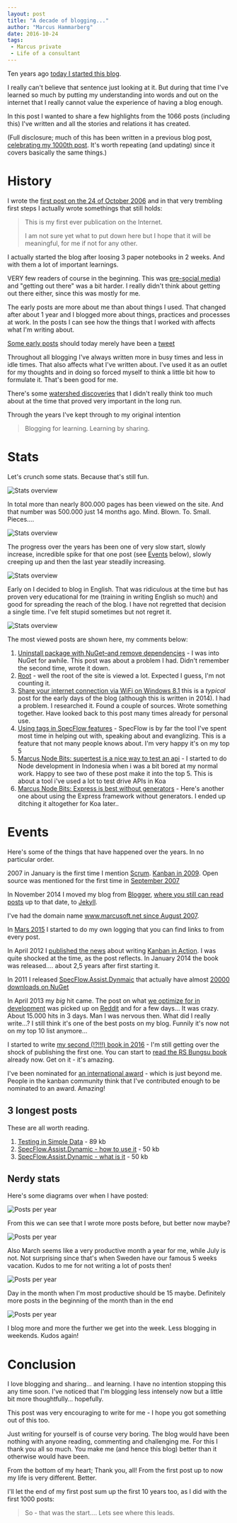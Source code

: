 ```yaml
---
layout: post
title: "A decade of blogging..."
author: "Marcus Hammarberg"
date: 2016-10-24
tags:
 - Marcus private
 - Life of a consultant
---
```


Ten years ago [today I started this blog](/2006/10/marcus-on-net.html).

I really can't believe that sentence just looking at it. But during that time I've learned so much by putting my understanding into words and out on the internet that I really cannot value the experience of having a blog enough.

In this post I wanted to share a few highlights from the 1066 posts (including this) I've written and all the stories and relations it has created.

<!-- excerpt-end -->

(Full disclosure; much of this has been written in a previous blog post, [celebrating my 1000th post](/2015/08/1000.html). It's worth repeating (and updating) since it covers basically the same things.)

# History
I wrote the [first post on the 24 of October 2006](/2006/10/marcus-on-net.html) and in that very trembling first steps I actually wrote somethings that still holds:

<blockquote>
    <p>This is my first ever publication on the Internet.</p>
    <p>I am not sure yet what to put down here but I hope that it will be meaningful, for me if not for any other.</p>
</blockquote>

I actually started the blog after loosing 3 paper notebooks in 2 weeks. And with them a lot of important learnings.

VERY few readers of course in the beginning. This was [pre-social media](http://www.twitter.com/marcusoftnet)) and "getting out there" was a bit harder. I really didn't think about getting out there either, since this was mostly for me.

The early posts are more about me than about things I used. That changed after about 1 year and I blogged more about things, practices and processes at work. In the posts I can see how the things that I worked with affects what I'm writing about.

[Some early posts](/2007/05/big-ad.html) should today merely have been a [tweet](http://twitter.com/marcusoftnet)

Throughout all blogging I've always written more in busy times and less in idle times. That also affects what I've written about. I've used it as an outlet for my thoughts and in doing so forced myself to think a little bit how to formulate it. That's been good for me.

There's some [watershed discoveries](/2007/04/tdd-how-is-it-done.html) that I didn't really think too much about at the time that proved very important in the long run.

Through the years I've kept through to my original intention

>Blogging for learning. Learning by sharing.

# Stats
Let's crunch some stats. Because that's still fun.

![Stats overview](/img/statsoverview_2016-10-24.png)

In total more than nearly 800.000 pages has been viewed on the site. And that number was 500.000 just 14 months ago. Mind. Blown. To. Small. Pieces....

![Stats overview](/img/pageviewsOverTheYears_20161024.png)

The progress over the years has been one of very slow start, slowly increase, incredible spike for that one post (see <a href="#events">Events</a> below), slowly creeping up and then the last year steadily increasing.

![Stats overview](/img/topcountries_20161024.png)

Early on I decided to blog in English. That was ridiculous at the time but has proven very educational for me (training in writing English so much) and good for spreading the reach of the blog. I have not regretted that decision a single time. I've felt stupid sometimes but not regret it.

![Stats overview](/img/mostViewedPosts_20161024.png)

The most viewed posts are shown here, my comments below:

1. [Uninstall package with NuGet–and remove dependencies](/2014/01/share-your-internet-connection-via-wifi.html) - I was into NuGet for awhile. This post was about a problem I had. Didn't remember the second time, wrote it down.
2. [Root](/) - well the root of the site is viewed a lot. Expected I guess, I'm not counting it.
3. [Share your internet connection via WiFi on Windows 8.1](/2014/01/share-your-internet-connection-via-wifi.html) this is a *typical* post for the early days of the blog (although this is written in 2014). I had a problem. I researched it. Found a couple of sources. Wrote something together. Have looked back to this post many times already for personal use.
4. [Using tags in SpecFlow features](/2010/12/using-tags-in-specflow-features.html) - SpecFlow is by far the tool I've spent most time in helping out with, speaking about and evanglizing. This is a feature that not many people knows about. I'm very happy it's on my top 5
5. [Marcus Node Bits: supertest is a nice way to test an api](/2014/02/mnb-supertest.html) - I started to do Node development in Indonesia when i was a bit bored at my normal work. Happy to see two of these post make it into the top 5. This is about a tool i've used a lot to test drive APIs in Koa
6. [Marcus Node Bits: Express is best without generators](/2014/02/mnb-express.html) - Here's another one about using the Express framework without generators. I ended up ditching it altogether for Koa later..

# <a name="events"></a>Events
Here's some of the things that have happened over the years. In no particular order.

2007 in January is the first time I mention [Scrum](/2007/01/scrum-my-first-encounter.html). [Kanban in 2009](/2009/09/kanban-great-agile-tool.html). Open source was mentioned for the first time in [September 2007](/2007/09/tfs-build-watcher-finally.html)

In November 2014 I moved my blog from [Blogger](http://www.blogger.com), [where you still can read posts](http://marcushammarberg.blogspot.com/) up to that date, to [Jekyll](/2014/12/my-post-scaffolder-for-jekyll.html).

I've had the domain name [www.marcusoft.net since August 2007](/2007/08/new-url-httpwwwmarcusoftnet.html).

In [Mars 2015](/2015/03/why-i-built-page-logger-apparently.html) I started to do my own logging that you can find links to from every post.

In April 2012 I [published the news](/2012/04/im-writing-book-on-kanban.html) about writing [Kanban in Action](http://bit.ly/theKanbanBook). I was quite shocked at the time, as the post reflects. In January 2014 the book was released.... about 2,5 years after first starting it.

In 2011 I released [SpecFlow.Assist.Dynmaic](http://www.marcusoft.net/SpecFlow.Assist.Dynamic/) that actually have almost [20000 downloads on NuGet](https://www.nuget.org/packages/SpecFlow.Assist.Dynamic)

In April 2013 my *big* hit came. The post on what [we optimize for in development](/2013/04/WhatDoYouOptimizeFor.html) was picked up on [Reddit](http://www.reddit.com) and for a few days... It was crazy. About 15.000 hits in 3 days. Man I was nervous then. What did I really write...?
I still think it's one of the best posts on my blog.  Funnily it's now not on my top 10 list anymore...

I started to write [my second (!?!!!) book in 2016](http://www.marcusoft.net/2016/02/indonesia-agile-lean-its-a-new-book.html) - I'm still getting over the shock of publishing the first one. You can start to [read the RS Bungsu book](bit.ly/bungsustory) already now. Get on it - it's amazing.

I've been nominated for [an international award](http://www.marcusoft.net/2016/04/brickell-key-award-i-am-nominated.html) - which is just beyond me. People in the kanban community think that I've contributed enough to be nominated to an award. Amazing!

## 3 longest posts
These are all worth reading.

1. [Testing in Simple Data](/2011/10/simpledatathe-testing-story.html) - 89 kb
2. [SpecFlow.Assist.Dynamic - how to use it](/2011/11/specflowassistdynamichow-to-use-it.html) - 50 kb
3. [SpecFlow.Assist.Dynamic - what is it](/2011/10/specflowassistdynamicwhat-is-it.html) - 50 kb

## Nerdy stats
Here's some diagrams over when I have posted:

![Posts per year](/img/postsPerYear_20161024.png)

From this we can see that I wrote more posts before, but better now maybe?

![Posts per year](/img/postsPerMonth_20161024.png)

Also March seems like a very productive month a year for me, while July is not. Not surprising since that's when Sweden have our famous 5 weeks vacation. Kudos to me for not writing a lot of posts then!

![Posts per year](/img/postsPerDay_20161024.png)

Day in the month when I'm most productive should be 15 maybe. Definitely more posts in the beginning of the month than in the end

![Posts per year](/img/postsPerWeekDay_20161024.png)

I blog more and more the further we get into the week. Less blogging in weekends. Kudos again!

# Conclusion
I love blogging and sharing... and learning. I have no intention stopping this any time soon. I've noticed that I'm blogging less intensely now but a little bit more thoughtfully… hopefully.

This post was very encouraging to write for me - I hope you got something out of this too.

Just writing for yourself is of course very boring. The blog would have been nothing with anyone reading, commenting and challenging me. For this I thank you all so much. You make me (and hence this blog) better than it otherwise would have been.

From the bottom of my heart; Thank you, all! From the first post up to now my life is very different. Better.

I'll let the end of my first post sum up the first 10 years too, as I did with the first 1000 posts:

> So - that was the start.... Lets see where this leads.